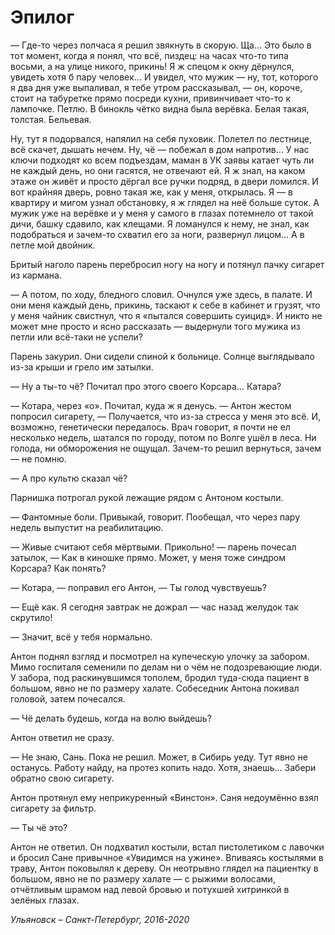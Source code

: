 
# Эпилог
— Где-то через полчаса я решил звякнуть в скорую. Ща… Это было в тот момент, когда я понял, что всё, пиздец: на часах что-то типа восьми, а на улице никого, прикинь! Я ж спецом к окну дёрнулся, увидеть хотя б пару человек… И увидел, что мужик — ну, тот, которого я два дня уже выпаливал, я тебе утром рассказывал, — он, короче, стоит на табуретке прямо посреди кухни, привинчивает что-то к лампочке. Петлю. В бинокль чётко видна была верёвка. Белая такая, толстая. Бельевая.

Ну, тут я подорвался, напялил на себя пуховик. Полетел по лестнице, всё скачет, дышать нечем. Ну, чё — побежал в дом напротив… У нас ключи подходят ко всем подъездам, маман в УК заявы катает чуть ли не каждый день, но они гасятся, не отвечают ей. Я ж знал, на каком этаже он живёт и просто дёргал все ручки подряд, в двери ломился. И вот крайняя дверь, ровно такая же, как у меня, открылась. Я — в квартиру и мигом узнал обстановку, я ж глядел на неё больше суток. А мужик уже на верёвке и у меня у самого в глазах потемнело от такой дичи, башку сдавило, как клещами. Я ломанулся к нему, не знал, как подобраться и зачем-то схватил его за ноги, развернул лицом… А в петле мой двойник.

Бритый наголо парень перебросил ногу на ногу и потянул пачку сигарет из кармана.

— А потом, по ходу, бледного словил. Очнулся уже здесь, в палате. И они меня каждый день, прикинь, таскают к себе в кабинет и грузят, что у меня чайник свистнул, что я «пытался совершить суицид». И никто не может мне просто и ясно рассказать — выдернули того мужика из петли или всё-таки не успели?

Парень закурил. Они сидели спиной к больнице. Солнце выглядывало из-за крыши и грело им затылки.

— Ну а ты-то чё? Почитал про этого своего Корсара… Катара?

— Котара, через «о». Почитал, куда ж я денусь. — Антон жестом попросил сигарету, — Получается, что из-за стресса у меня это всё. И, возможно, генетически передалось. Врач говорит, я почти не ел несколько недель, шатался по городу, потом по Волге ушёл в леса. Ни голода, ни обморожения не ощущал. Зачем-то решил вернуться, зачем — не помню.

— А про культю сказал чё?

Парнишка потрогал рукой лежащие рядом с Антоном костыли.

— Фантомные боли. Привыкай, говорит. Пообещал, что через пару недель выпустит на реабилитацию.

— Живые считают себя мёртвыми. Прикольно! — парень почесал затылок, — Как в киношке прямо. Может, у меня тоже синдром Корсара? Как понять?

— Котара, — поправил его Антон, — Ты голод чувствуешь?

— Ещё как. Я сегодня завтрак не дожрал — час назад желудок так скрутило!

— Значит, всё у тебя нормально.

Антон поднял взгляд и посмотрел на купеческую улочку за забором. Мимо госпиталя семенили по делам ни о чём не подозревающие люди. У забора, под раскинувшимся тополем, бродил туда-сюда пациент в большом, явно не по размеру халате. Собеседник Антона покивал головой, затем почесался.

— Чё делать будешь, когда на волю выйдешь?

Антон ответил не сразу.

— Не знаю, Сань. Пока не решил. Может, в Сибирь уеду. Тут явно не останусь. Работу найду, на протез копить надо. Хотя, знаешь… Забери обратно свою сигарету.

Антон протянул ему неприкуренный «Винстон». Саня недоумённо взял сигарету за фильтр.

— Ты чё это?

Антон не ответил. Он подхватил костыли, встал пистолетиком с лавочки и бросил Сане привычное «Увидимся на ужине». Впиваясь костылями в траву, Антон поковылял к дереву. Он неотрывно глядел на пациентку в большом, явно не по размеру халате — с рыжими волосами, отчётливым шрамом над левой бровью и потухшей хитринкой в зелёных глазах.

_Ульяновск – Санкт-Петербург, 2016-2020_